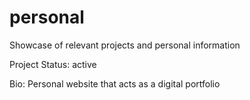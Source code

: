# personal
Showcase of relevant projects and personal information

Project Status: active

Bio: Personal website that acts as a digital portfolio
